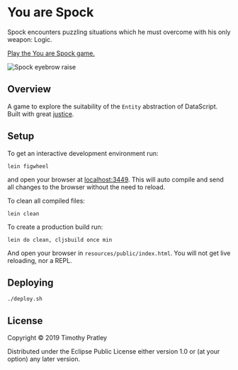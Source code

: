 # You are Spock

Spock encounters puzzling situations which he must overcome with his only weapon: Logic.

[Play the You are Spock game.](https://timothypratley.github.io/you-are-spock)

![Spock eyebrow raise](https://i.gifer.com/embedded/download/ONxG.gif)


## Overview

A game to explore the suitability of the `Entity` abstraction of DataScript.
Built with great [justice](https://www.github.com/timothypratley/justice).


## Setup

To get an interactive development environment run:

    lein figwheel

and open your browser at [localhost:3449](http://localhost:3449/).
This will auto compile and send all changes to the browser without the need to reload.

To clean all compiled files:

    lein clean

To create a production build run:

    lein do clean, cljsbuild once min

And open your browser in `resources/public/index.html`.
You will not get live reloading, nor a REPL.


## Deploying

`./deploy.sh`


## License

Copyright © 2019 Timothy Pratley

Distributed under the Eclipse Public License either version 1.0 or (at your option) any later version.
